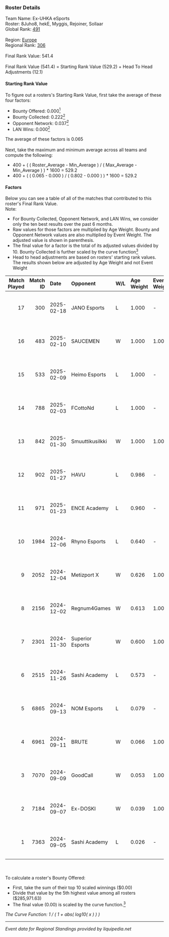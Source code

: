 ### Roster Details<br />
Team Name: Ex-UHKA eSports<br />
Roster: 8Juho8, hekE, Myggis, Rejoiner, Sollaar<br />
Global Rank: [491](../../standings_global_2025_02_28.md)<br />
<br />
Region: [Europe]( ../../standings_europe_2025_02_28.md)<br />
Regional Rank: [306]( ../../standings_europe_2025_02_28.md)<br />
<br />
Final Rank Value:  541.4<br />
<br />
Final Rank Value (541.4) = Starting Rank Value (529.2) + Head To Head Adjustments (12.1)<br />

#### Starting Rank Value<br />
To figure out a rosters's Starting Rank Value, first take the average of these four factors:<br />
- Bounty Offered: 0.000[<sup>1</sup>](#table2)
- Bounty Collected: 0.222[<sup>2</sup>](#table1)
- Opponent Network: 0.037[<sup>2</sup>](#table1)
- LAN Wins: 0.000[<sup>2</sup>](#table1)

The average of these factors is 0.065<br />
<br />
Next, take the maximum and minimum average across all teams and compute the following:<br />
- 400 + ( ( Roster_Average - Min_Average ) / ( Max_Average - Min_Average ) ) * 1600 = 529.2
- 400 + ( ( 0.065 - 0.000 ) / ( 0.802 - 0.000 ) ) * 1600 = 529.2


#### Factors<br />
Below you can see a table of all of the matches that contributed to this roster's Final Rank Value.<br />
Note:<br />

- For Bounty Collected, Opponent Network, and LAN Wins, we consider only the ten best results over the past 6 months.
- Raw values for those factors are multiplied by Age Weight. Bounty and Opponent Network values are also multiplied by Event Weight. The adjusted value is shown in parenthesis.
- The final value for a factor is the total of its adjusted values divided by 10. Bounty Collected is further scaled by the curve function[<sup>3</sup>](#curveFunction)
- Head to head adjustments are based on rosters' starting rank values. The results shown below are adjusted by Age Weight and not Event Weight
<span id="table1"></span><br />


| Match Played | Match ID | Date       | Opponent         | W/L | Age Weight | Event Weight | Bounty Collected | Opponent Network | LAN Wins  | H2H Adj. | Roster                                       |
| -: | -: | :- | :- | :- | :- | :- | :- | :- | :- | -: | :- |
|           17 |      300 | 2025-02-18 | JANO Esports     | L   | 1.000      | -            | -                | -                | -         |    -2.93 | 8Juho8, hekE, Myggis, Rejoiner, Sollaar      |
|           16 |      483 | 2025-02-10 | SAUCEMEN         | W   | 1.000      | 1.000        | 0.000 (0.000)    | 0.000 (0.000)    | 0 (0.000) |     8.17 | 8Juho8, hekE, Myggis, Rejoiner, Sollaar      |
|           15 |      533 | 2025-02-09 | Heimo Esports    | L   | 1.000      | -            | -                | -                | -         |    -3.86 | 8Juho8, hekE, Myggis, Rejoiner, Sollaar      |
|           14 |      788 | 2025-02-03 | FCottoNd         | L   | 1.000      | -            | -                | -                | -         |   -20.85 | 8Juho8, hekE, Myggis, Rejoiner, Sollaar      |
|           13 |      842 | 2025-01-30 | Smuuttikusilkki  | W   | 1.000      | 1.000        | 0.000 (0.000)    | 0.101 (0.101)    | 0 (0.000) |    12.66 | 8Juho8, hekE, Myggis, Rejoiner, Sollaar      |
|           12 |      902 | 2025-01-27 | HAVU             | L   | 0.986      | -            | -                | -                | -         |    -7.50 | 8Juho8, hekE, Myggis, Rejoiner, Sollaar      |
|           11 |      971 | 2025-01-23 | ENCE Academy     | L   | 0.960      | -            | -                | -                | -         |    -2.47 | 8Juho8, hekE, Myggis, Rejoiner, Sollaar      |
|           10 |     1984 | 2024-12-06 | Rhyno Esports    | L   | 0.640      | -            | -                | -                | -         |    -1.71 | 8Juho8, hekE, Sollaar, Vladimus, zeroz3r0o   |
|            9 |     2052 | 2024-12-04 | Metizport X      | W   | 0.626      | 1.000        | 0.002 (0.001)    | 0.239 (0.150)    | 0 (0.000) |    13.65 | 8Juho8, hekE, Sollaar, Vladimus, zeroz3r0o   |
|            8 |     2156 | 2024-12-02 | Regnum4Games     | W   | 0.613      | 1.000        | 0.003 (0.002)    | 0.125 (0.077)    | 0 (0.000) |    13.17 | 8Juho8, hekE, Sollaar, Vladimus, zeroz3r0o   |
|            7 |     2301 | 2024-11-30 | Superior Esports | W   | 0.600      | 1.000        | 0.000 (0.000)    | 0.029 (0.017)    | 0 (0.000) |     6.33 | 8Juho8, hekE, Sollaar, Vladimus, zeroz3r0o   |
|            6 |     2515 | 2024-11-26 | Sashi Academy    | L   | 0.573      | -            | -                | -                | -         |    -3.50 | 8Juho8, hekE, Sollaar, Vladimus, zeroz3r0o   |
|            5 |     6865 | 2024-09-13 | NOM Esports      | L   | 0.079      | -            | -                | -                | -         |    -1.69 | hekE, Rejoiner, Sollaar, Vladimus, zeroz3r0o |
|            4 |     6961 | 2024-09-11 | BRUTE            | W   | 0.066      | 1.000        | 0.005 (0.000)    | 0.371 (0.025)    | 0 (0.000) |     1.70 | hekE, Rejoiner, Sollaar, Vladimus, zeroz3r0o |
|            3 |     7070 | 2024-09-09 | GoodCall         | W   | 0.053      | 1.000        | 0.000 (0.000)    | 0.003 (0.000)    | 0 (0.000) |     0.69 | hekE, Rejoiner, Sollaar, Vladimus, zeroz3r0o |
|            2 |     7184 | 2024-09-07 | Ex-DOSKI         | W   | 0.039      | 1.000        | 0.000 (0.000)    | 0.021 (0.001)    | 0 (0.000) |     0.41 | hekE, Rejoiner, Sollaar, Vladimus, zeroz3r0o |
|            1 |     7363 | 2024-09-05 | Sashi Academy    | L   | 0.026      | -            | -                | -                | -         |    -0.16 | hekE, Rejoiner, Sollaar, Vladimus, zeroz3r0o |

<br />
<span id="table2"></span><br />
To calculate a roster's Bounty Offered:<br />

- First, take the sum of their top 10 scaled winnings ($0.00)
- Divide that value by the 5th highest value among all rosters ($285,971.63)
- The final value (0.00) is scaled by the curve function.[<sup>3</sup>](#curveFunction)

<span id="curveFunction"></span>_The Curve Function: 1 / ( 1 + abs( log10( x ) ) )_<br />

---
_Event data for Regional Standings provided by liquipedia.net_<br />
